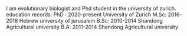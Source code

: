 I am evolutionary biologist and Phd student in the university of zurich.
education records:
 PhD : 2020-present University of Zurich
M.Sc: 2016-2018 Hebrew university of jerusalem
B.Sc: 2010-2014 Shandong Agricultural university
B.A: 2011-2014 Shandong Agricultural university

